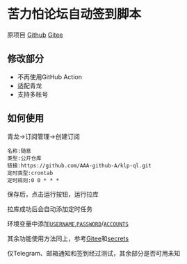 # 苦力怕论坛自动签到脚本

原项目 [Github](https://github.com/xyz8848/KLPBBS_auto_sign_in) [Gitee](https://gitee.com/xyz8848/KLPBBS_auto_sign_in)

## 修改部分
- 不再使用GitHub Action
- 适配青龙
- 支持多账号

## 如何使用
青龙->订阅管理->创建订阅

```
名称:随意  
类型:公开仓库  
链接:https://github.com/AAA-github-A/klp-ql.git  
定时类型:crontab  
定时规则:0 0 * * *
```
保存后，点击运行按钮，运行拉库  

拉库成功后会自动添加定时任务

环境变量中添加[`USERNAME`](/docs/secrets.md#USERNAME),[`PASSWORD`](/docs/secrets.md#PASSWORD)/[`ACCOUNTS`](/docs/secrets.md#ACCOUNTS)

其余功能使用方法同上，参考[Gitee](https://gitee.com/xyz8848/KLPBBS_auto_sign_in)和[secrets](/docs/secrets.md)

仅Telegram、邮箱通知和签到经过测试，其余部分是否可用未知
